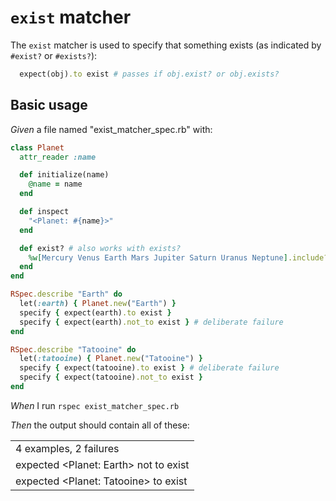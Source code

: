 # `exist` matcher

The `exist` matcher is used to specify that something exists (as indicated by `#exist?` or `#exists?`):

  ```ruby
    expect(obj).to exist # passes if obj.exist? or obj.exists?
  ```

## Basic usage

_Given_ a file named "exist_matcher_spec.rb" with:

```ruby
class Planet
  attr_reader :name

  def initialize(name)
    @name = name
  end

  def inspect
    "<Planet: #{name}>"
  end

  def exist? # also works with exists?
    %w[Mercury Venus Earth Mars Jupiter Saturn Uranus Neptune].include?(name)
  end
end

RSpec.describe "Earth" do
  let(:earth) { Planet.new("Earth") }
  specify { expect(earth).to exist }
  specify { expect(earth).not_to exist } # deliberate failure
end

RSpec.describe "Tatooine" do
  let(:tatooine) { Planet.new("Tatooine") }
  specify { expect(tatooine).to exist } # deliberate failure
  specify { expect(tatooine).not_to exist }
end
```

_When_ I run `rspec exist_matcher_spec.rb`

_Then_ the output should contain all of these:

|                                       |
|---------------------------------------|
| 4 examples, 2 failures                |
| expected <Planet: Earth> not to exist |
| expected <Planet: Tatooine> to exist  |
